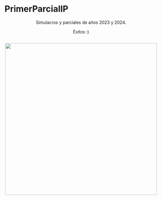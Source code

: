 # PrimerParcialIP

<p align="center">
Simulacros y parciales de años 2023 y 2024. 
<p align="center">
Éxitos :)

##

<p align="center">
  <img src="https://giffiles.alphacoders.com/147/147452.gif" align="center" width="500">
</p>

##
